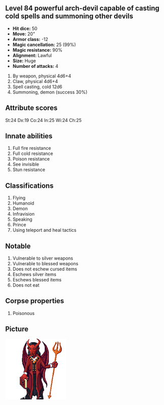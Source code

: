## Level 84 powerful arch-devil capable of casting cold spells and summoning other devils
- **Hit dice:** 50
- **Move:** 20"
- **Armor class:** -12
- **Magic cancellation:** 25 (99%)
- **Magic resistance:** 90%
- **Alignment:** Lawful
- **Size:** Huge
- **Number of attacks:** 4
1. By weapon, physical 4d6+4
2. Claw, physical 4d6+4
3. Spell casting, cold 12d6
4. Summoning, demon (success 30%)
## Attribute scores
St:24 Dx:19 Co:24 In:25 Wi:24 Ch:25
## Innate abilities
1. Full fire resistance
2. Full cold resistance
3. Poison resistance
4. See invisible
5. Stun resistance
## Classifications
1. Flying
2. Humanoid
3. Demon
4. Infravision
5. Speaking
6. Prince
7. Using teleport and heal tactics
## Notable
1. Vulnerable to silver weapons
2. Vulnerable to blessed weapons
3. Does not eschew cursed items
4. Eschews silver items
5. Eschews blessed items
6. Does not eat
## Corpse properties
1. Poisonous
## Picture
![Asmodeus](https://github.com/hyvanmielenpelit/GnollHackTileSet/blob/main/Monsters/asmodeus/asmodeus.png)
